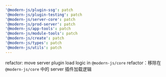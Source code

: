 ```yaml
---
'@modern-js/plugin-ssg': patch
'@modern-js/plugin-testing': patch
'@modern-js/server-core': patch
'@modern-js/prod-server': patch
'@modern-js/app-tools': patch
'@modern-js/module-tools': patch
'@modern-js/create': patch
'@modern-js/types': patch
'@modern-js/utils': patch
---
```


refactor: move server plugin load logic in `@modern-js/core`
refactor：移除在 `@modern-js/core` 中的 server 插件加载逻辑
